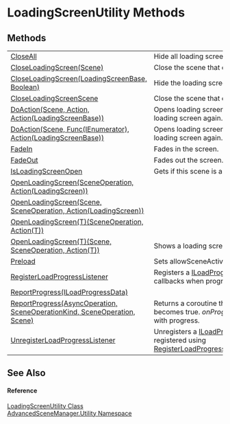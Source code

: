 # LoadingScreenUtility Methods




## Methods
<table>
<tr>
<td><a href="M_AdvancedSceneManager_Utility_LoadingScreenUtility_CloseAll">CloseAll</a></td>
<td>Hide all loading screens.</td></tr>
<tr>
<td><a href="M_AdvancedSceneManager_Utility_LoadingScreenUtility_CloseLoadingScreen_1">CloseLoadingScreen(Scene)</a></td>
<td>Close the scene that contained a loading screen.</td></tr>
<tr>
<td><a href="M_AdvancedSceneManager_Utility_LoadingScreenUtility_CloseLoadingScreen">CloseLoadingScreen(LoadingScreenBase, Boolean)</a></td>
<td>Hide the loading screen.</td></tr>
<tr>
<td><a href="M_AdvancedSceneManager_Utility_LoadingScreenUtility_CloseLoadingScreenScene">CloseLoadingScreenScene</a></td>
<td>Close the scene that contained a loading screen.</td></tr>
<tr>
<td><a href="M_AdvancedSceneManager_Utility_LoadingScreenUtility_DoAction">DoAction(Scene, Action, Action(LoadingScreenBase))</a></td>
<td>Opens loading screen, performs action and hides loading screen again.</td></tr>
<tr>
<td><a href="M_AdvancedSceneManager_Utility_LoadingScreenUtility_DoAction_1">DoAction(Scene, Func(IEnumerator), Action(LoadingScreenBase))</a></td>
<td>Opens loading screen, performs action and hides loading screen again.</td></tr>
<tr>
<td><a href="M_AdvancedSceneManager_Utility_LoadingScreenUtility_FadeIn">FadeIn</a></td>
<td>Fades in the screen.</td></tr>
<tr>
<td><a href="M_AdvancedSceneManager_Utility_LoadingScreenUtility_FadeOut">FadeOut</a></td>
<td>Fades out the screen.</td></tr>
<tr>
<td><a href="M_AdvancedSceneManager_Utility_LoadingScreenUtility_IsLoadingScreenOpen">IsLoadingScreenOpen</a></td>
<td>Gets if this scene is a loading screen.</td></tr>
<tr>
<td><a href="M_AdvancedSceneManager_Utility_LoadingScreenUtility_OpenLoadingScreen">OpenLoadingScreen(SceneOperation, Action(LoadingScreen))</a></td>
<td> </td></tr>
<tr>
<td><a href="M_AdvancedSceneManager_Utility_LoadingScreenUtility_OpenLoadingScreen_1">OpenLoadingScreen(Scene, SceneOperation, Action(LoadingScreen))</a></td>
<td> </td></tr>
<tr>
<td><a href="M_AdvancedSceneManager_Utility_LoadingScreenUtility_OpenLoadingScreen__1">OpenLoadingScreen(T)(SceneOperation, Action(T))</a></td>
<td> </td></tr>
<tr>
<td><a href="M_AdvancedSceneManager_Utility_LoadingScreenUtility_OpenLoadingScreen__1_1">OpenLoadingScreen(T)(Scene, SceneOperation, Action(T))</a></td>
<td>Shows a loading screen.</td></tr>
<tr>
<td><a href="M_AdvancedSceneManager_Utility_LoadingScreenUtility_Preload">Preload</a></td>
<td>Sets allowSceneActivation to false.</td></tr>
<tr>
<td><a href="M_AdvancedSceneManager_Utility_LoadingScreenUtility_RegisterLoadProgressListener">RegisterLoadProgressListener</a></td>
<td>Registers a <a href="T_AdvancedSceneManager_Loading_ILoadProgressListener">ILoadProgressListener</a> that will receive callbacks when progress is reported from ASM.</td></tr>
<tr>
<td><a href="M_AdvancedSceneManager_Utility_LoadingScreenUtility_ReportProgress">ReportProgress(ILoadProgressData)</a></td>
<td> </td></tr>
<tr>
<td><a href="M_AdvancedSceneManager_Utility_LoadingScreenUtility_ReportProgress_1">ReportProgress(AsyncOperation, SceneOperationKind, SceneOperation, Scene)</a></td>
<td>Returns a coroutine that returns when isDone becomes true. <em>onProgress</em> will be called every frame with progress.</td></tr>
<tr>
<td><a href="M_AdvancedSceneManager_Utility_LoadingScreenUtility_UnregisterLoadProgressListener">UnregisterLoadProgressListener</a></td>
<td>Unregisters a <a href="T_AdvancedSceneManager_Loading_ILoadProgressListener">ILoadProgressListener</a> that was registered using <a href="M_AdvancedSceneManager_Utility_LoadingScreenUtility_RegisterLoadProgressListener">RegisterLoadProgressListener(ILoadProgressListener)</a>.</td></tr>
</table>

## See Also


#### Reference
<a href="T_AdvancedSceneManager_Utility_LoadingScreenUtility">LoadingScreenUtility Class</a>  
<a href="N_AdvancedSceneManager_Utility">AdvancedSceneManager.Utility Namespace</a>  
